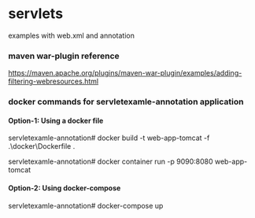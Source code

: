 # servlets
examples with web.xml and annotation

### maven war-plugin reference
https://maven.apache.org/plugins/maven-war-plugin/examples/adding-filtering-webresources.html

### docker commands for servletexamle-annotation application

#### Option-1: Using a docker file
servletexamle-annotation# docker build -t web-app-tomcat -f .\docker\Dockerfile .

servletexamle-annotation# docker container run -p 9090:8080 web-app-tomcat


#### Option-2: Using docker-compose
servletexamle-annotation# docker-compose up

